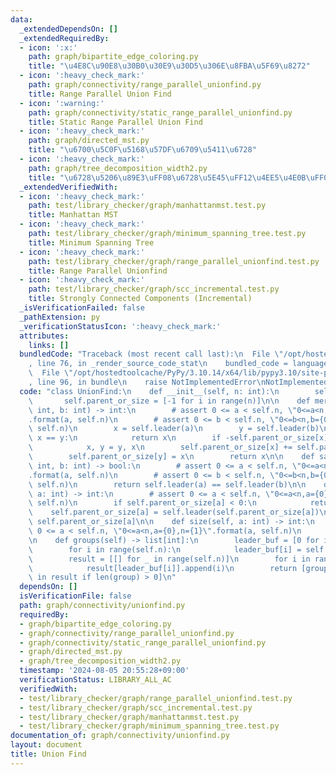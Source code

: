 ```yaml
---
data:
  _extendedDependsOn: []
  _extendedRequiredBy:
  - icon: ':x:'
    path: graph/bipartite_edge_coloring.py
    title: "\u4E8C\u90E8\u30B0\u30E9\u30D5\u306E\u8FBA\u5F69\u8272"
  - icon: ':heavy_check_mark:'
    path: graph/connectivity/range_parallel_unionfind.py
    title: Range Parallel Union Find
  - icon: ':warning:'
    path: graph/connectivity/static_range_parallel_unionfind.py
    title: Static Range Parallel Union Find
  - icon: ':heavy_check_mark:'
    path: graph/directed_mst.py
    title: "\u6700\u5C0F\u5168\u57DF\u6709\u5411\u6728"
  - icon: ':heavy_check_mark:'
    path: graph/tree_decomposition_width2.py
    title: "\u6728\u5206\u89E3\uFF08\u6728\u5E45\uFF12\u4EE5\u4E0B\uFF09"
  _extendedVerifiedWith:
  - icon: ':heavy_check_mark:'
    path: test/library_checker/graph/manhattanmst.test.py
    title: Manhattan MST
  - icon: ':heavy_check_mark:'
    path: test/library_checker/graph/minimum_spanning_tree.test.py
    title: Minimum Spanning Tree
  - icon: ':heavy_check_mark:'
    path: test/library_checker/graph/range_parallel_unionfind.test.py
    title: Range Parallel Unionfind
  - icon: ':heavy_check_mark:'
    path: test/library_checker/graph/scc_incremental.test.py
    title: Strongly Connected Components (Incremental)
  _isVerificationFailed: false
  _pathExtension: py
  _verificationStatusIcon: ':heavy_check_mark:'
  attributes:
    links: []
  bundledCode: "Traceback (most recent call last):\n  File \"/opt/hostedtoolcache/PyPy/3.10.14/x64/lib/pypy3.10/site-packages/onlinejudge_verify/documentation/build.py\"\
    , line 76, in _render_source_code_stat\n    bundled_code = language.bundle(\n\
    \  File \"/opt/hostedtoolcache/PyPy/3.10.14/x64/lib/pypy3.10/site-packages/onlinejudge_verify/languages/python.py\"\
    , line 96, in bundle\n    raise NotImplementedError\nNotImplementedError\n"
  code: "class UnionFind:\n    def __init__(self, n: int):\n        self.n = n\n \
    \       self.parent_or_size = [-1 for i in range(n)]\n\n    def merge(self, a:\
    \ int, b: int) -> int:\n        # assert 0 <= a < self.n, \"0<=a<n,a={0},n={1}\"\
    .format(a, self.n)\n        # assert 0 <= b < self.n, \"0<=b<n,b={0},n={1}\".format(b,\
    \ self.n)\n        x = self.leader(a)\n        y = self.leader(b)\n        if\
    \ x == y:\n            return x\n        if -self.parent_or_size[x] < -self.parent_or_size[y]:\n\
    \            x, y = y, x\n        self.parent_or_size[x] += self.parent_or_size[y]\n\
    \        self.parent_or_size[y] = x\n        return x\n\n    def same(self, a:\
    \ int, b: int) -> bool:\n        # assert 0 <= a < self.n, \"0<=a<n,a={0},n={1}\"\
    .format(a, self.n)\n        # assert 0 <= b < self.n, \"0<=b<n,b={0},n={1}\".format(b,\
    \ self.n)\n        return self.leader(a) == self.leader(b)\n\n    def leader(self,\
    \ a: int) -> int:\n        # assert 0 <= a < self.n, \"0<=a<n,a={0},n={1}\".format(a,\
    \ self.n)\n        if self.parent_or_size[a] < 0:\n            return a\n    \
    \    self.parent_or_size[a] = self.leader(self.parent_or_size[a])\n        return\
    \ self.parent_or_size[a]\n\n    def size(self, a: int) -> int:\n        # assert\
    \ 0 <= a < self.n, \"0<=a<n,a={0},n={1}\".format(a, self.n)\n        return -self.parent_or_size[self.leader(a)]\n\
    \n    def groups(self) -> list[int]:\n        leader_buf = [0 for i in range(self.n)]\n\
    \        for i in range(self.n):\n            leader_buf[i] = self.leader(i)\n\
    \        result = [[] for _ in range(self.n)]\n        for i in range(self.n):\n\
    \            result[leader_buf[i]].append(i)\n        return [group for group\
    \ in result if len(group) > 0]\n"
  dependsOn: []
  isVerificationFile: false
  path: graph/connectivity/unionfind.py
  requiredBy:
  - graph/bipartite_edge_coloring.py
  - graph/connectivity/range_parallel_unionfind.py
  - graph/connectivity/static_range_parallel_unionfind.py
  - graph/directed_mst.py
  - graph/tree_decomposition_width2.py
  timestamp: '2024-08-05 20:55:28+09:00'
  verificationStatus: LIBRARY_ALL_AC
  verifiedWith:
  - test/library_checker/graph/range_parallel_unionfind.test.py
  - test/library_checker/graph/scc_incremental.test.py
  - test/library_checker/graph/manhattanmst.test.py
  - test/library_checker/graph/minimum_spanning_tree.test.py
documentation_of: graph/connectivity/unionfind.py
layout: document
title: Union Find
---
```

